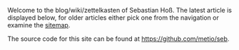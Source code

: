 Welcome to the blog/wiki/zettelkasten of Sebastian Hoß. The latest article is displayed below, for older articles either pick one from the navigation or examine the [sitemap](/sitemap/).

The source code for this site can be found at https://github.com/metio/seb.
